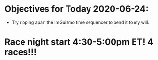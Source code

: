 # Objectives for Today 2020-06-24:

- Try ripping apart the ImGuizmo time sequencer to bend it to my will.

# Race night start 4:30-5:00pm ET! 4 races!!!

